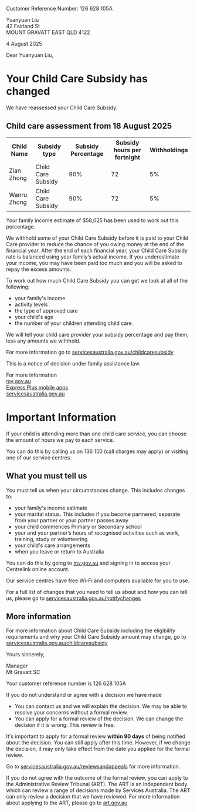 Customer Reference Number: 126 628 105A

Yuanyuan Liu  
42 Fairland St  
MOUNT GRAVATT EAST QLD 4122  

4 August 2025  

Dear Yuanyuan Liu,  

# Your Child Care Subsidy has changed  

We have reassessed your Child Care Subsidy.  

## Child care assessment from 18 August 2025  

<table>
  <tr>
    <th>Child Name</th>
    <th>Subsidy type</th>
    <th>Subsidy Percentage</th>
    <th>Subsidy hours per fortnight</th>
    <th>Withholdings</th>
  </tr>
  <tr>
    <td>Zian Zhong</td>
    <td>Child Care Subsidy</td>
    <td>90%</td>
    <td>72</td>
    <td>5%</td>
  </tr>
  <tr>
    <td>Wanru Zhong</td>
    <td>Child Care Subsidy</td>
    <td>90%</td>
    <td>72</td>
    <td>5%</td>
  </tr>
</table>

Your family income estimate of $58,025 has been used to work out this percentage.  

We withhold some of your Child Care Subsidy before it is paid to your Child Care provider to reduce the chance of you owing money at the end of the financial year. After the end of each financial year, your Child Care Subsidy rate is balanced using your family’s actual income. If you underestimate your income, you may have been paid too much and you will be asked to repay the excess amounts.  

To work out how much Child Care Subsidy you can get we look at all of the following:  
- your family's income  
- activity levels  
- the type of approved care  
- your child's age  
- the number of your children attending child care.  

We will tell your child care provider your subsidy percentage and pay them, less any amounts we withhold.  

For more information go to [servicesaustralia.gov.au/childcaresubsidy](https://servicesaustralia.gov.au/childcaresubsidy)  

This is a notice of decision under family assistance law.  

For more information  
[my.gov.au](https://my.gov.au)  
[Express Plus mobile apps](https://www.servicesaustralia.gov.au/express-plus-mobile-apps)  
[servicesaustralia.gov.au](https://servicesaustralia.gov.au)

# Important Information
If your child is attending more than one child care service, you can choose the amount of hours we pay to each service.

You can do this by calling us on 136 150 (call charges may apply) or visiting one of our service centres.

## What you must tell us
You must tell us when your circumstances change. This includes changes to:
- your family's income estimate
- your marital status. This includes if you become partnered, separate from your partner or your partner passes away
- your child commences Primary or Secondary school
- your and your partner’s hours of recognised activities such as work, training, study or volunteering
- your child's care arrangements
- when you leave or return to Australia

You can do this by going to [my.gov.au](http://my.gov.au) and signing in to access your Centrelink online account.

Our service centres have free Wi-Fi and computers available for you to use.

For a full list of changes that you need to tell us about and how you can tell us, please go to [servicesaustralia.gov.au/notifychanges](http://servicesaustralia.gov.au/notifychanges)

## More information
For more information about Child Care Subsidy including the eligibility requirements and why your Child Care Subsidy amount may change, go to [servicesaustralia.gov.au/childcaresubsidy](http://servicesaustralia.gov.au/childcaresubsidy)

Yours sincerely,

Manager  
Mt Gravatt SC

Your customer reference number is 126 628 105A

If you do not understand or agree with a decision we have made  
- You can contact us and we will explain the decision. We may be able to resolve your concerns without a formal review.  
- You can apply for a formal review of the decision. We can change the decision if it is wrong. This review is free.  

It's important to apply for a formal review **within 90 days** of being notified about the decision. You can still apply after this time. However, if we change the decision, it may only take effect from the date you applied for the formal review.  

Go to [servicesaustralia.gov.au/reviewsandappeals](https://servicesaustralia.gov.au/reviewsandappeals) for more information.  

If you do not agree with the outcome of the formal review, you can apply to the Administrative Review Tribunal (ART). The ART is an independent body which can review a range of decisions made by Services Australia. The ART can only review a decision that we have reviewed. For more information about applying to the ART, please go to [art.gov.au](https://art.gov.au)